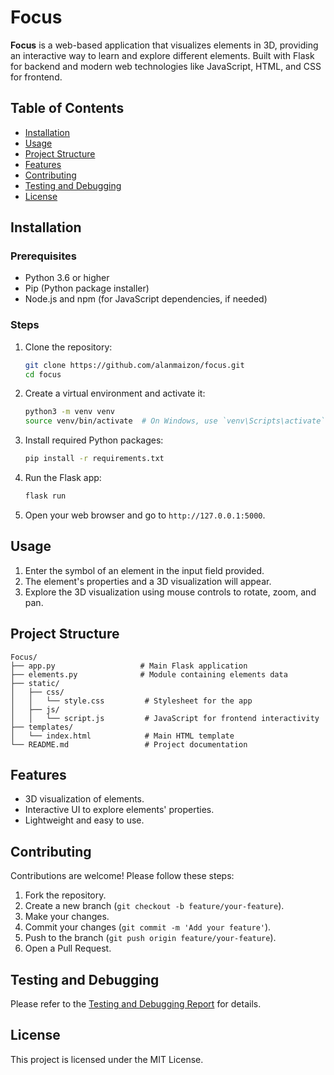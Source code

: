 # Focus

**Focus** is a web-based application that visualizes elements in 3D, providing an interactive way to learn and explore different elements. Built with Flask for backend and modern web technologies like JavaScript, HTML, and CSS for frontend.

## Table of Contents

- [Installation](#installation)
- [Usage](#usage)
- [Project Structure](#project-structure)
- [Features](#features)
- [Contributing](#contributing)
- [Testing and Debugging](#testing-and-debugging)
- [License](#license)

## Installation

### Prerequisites

- Python 3.6 or higher
- Pip (Python package installer)
- Node.js and npm (for JavaScript dependencies, if needed)

### Steps

1. Clone the repository:

    ```bash
    git clone https://github.com/alanmaizon/focus.git
    cd focus
    ```

2. Create a virtual environment and activate it:

    ```bash
    python3 -m venv venv
    source venv/bin/activate  # On Windows, use `venv\Scripts\activate`
    ```

3. Install required Python packages:

    ```bash
    pip install -r requirements.txt
    ```

4. Run the Flask app:

    ```bash
    flask run
    ```

5. Open your web browser and go to `http://127.0.0.1:5000`.

## Usage

1. Enter the symbol of an element in the input field provided.
2. The element's properties and a 3D visualization will appear.
3. Explore the 3D visualization using mouse controls to rotate, zoom, and pan.

## Project Structure

```plaintext
Focus/
├── app.py                   # Main Flask application
├── elements.py              # Module containing elements data
├── static/
│   ├── css/
│   │   └── style.css         # Stylesheet for the app
│   ├── js/
│   │   └── script.js         # JavaScript for frontend interactivity
├── templates/
│   └── index.html            # Main HTML template
└── README.md                 # Project documentation
```

## Features

- 3D visualization of elements.
- Interactive UI to explore elements' properties.
- Lightweight and easy to use.

## Contributing

Contributions are welcome! Please follow these steps:

1. Fork the repository.
2. Create a new branch (`git checkout -b feature/your-feature`).
3. Make your changes.
4. Commit your changes (`git commit -m 'Add your feature'`).
5. Push to the branch (`git push origin feature/your-feature`).
6. Open a Pull Request.

## Testing and Debugging

Please refer to the [Testing and Debugging Report](testing-and-debugging-report.md) for details.

## License

This project is licensed under the MIT License.
